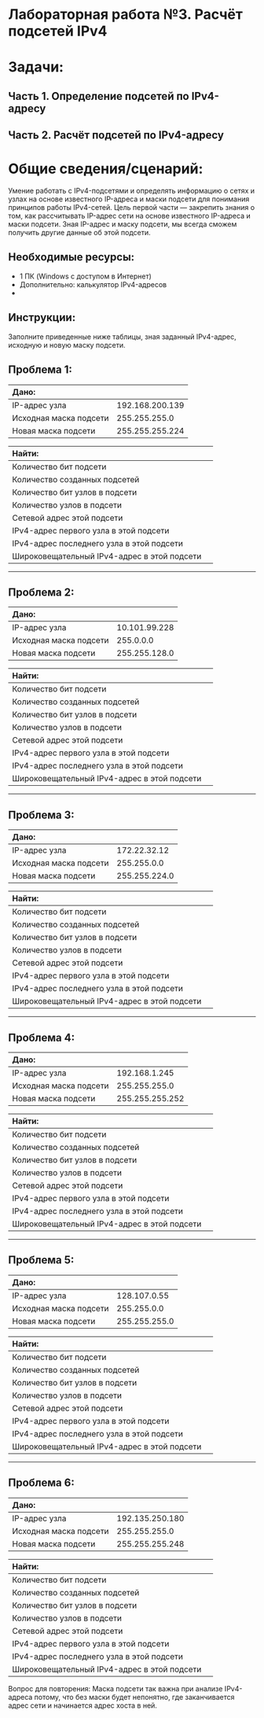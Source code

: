 # Лабораторная работа №3. Расчёт подсетей IPv4

# Задачи:
## Часть 1. Определение подсетей по IPv4-адресу

## Часть 2. Расчёт подсетей по IPv4-адресу

# Общие сведения/сценарий:
Умение работать с IPv4-подсетями и определять информацию о сетях и узлах на основе известного IP-адреса и маски подсети для понимания принципов работы IPv4-сетей. Цель первой части — закрепить знания о том, как рассчитывать IP-адрес сети на основе известного IP-адреса и маски подсети. Зная IP-адрес и маску подсети,  мы всегда сможем получить другие данные об этой подсети.

## Необходимые ресурсы:
- 1 ПК (Windows с доступом в Интернет)
- Дополнительно: калькулятор IPv4-адресов
- 
## Инструкции:
Заполните приведенные ниже таблицы, зная заданный IPv4-адрес, исходную и новую маску подсети.

## Проблема 1:
                                                                                      
| Дано:            |                |
|:-----------------|:---------------|
|IP-адрес узла                                                  |192.168.200.139       |
|Исходная маска подсети                                         |255.255.255.0         |
|Новая маска подсети                                            |255.255.255.224       |

|Найти:  |                |                    
|:-----------------|:---------------|
|Количество бит подсети                                         |                      |
|Количество созданных подсетей                                  |                      |
|Количество бит узлов в подсети                                 |                      |
|Количество узлов в подсети                                     |                      |
|Сетевой адрес этой подсети                                     |                      |
|IPv4-адрес первого узла в этой подсети                         |                      |
|IPv4-адрес последнего узла в этой подсети                      |                      |
|Широковещательный IPv4-адрес в этой подсети                    |                      |
***
## Проблема 2:

| Дано:            |                |
|:-----------------|:---------------|
|IP-адрес узла                                                  |10.101.99.228         |
|Исходная маска подсети                                         |255.0.0.0             |
|Новая маска подсети                                            |255.255.128.0         |

|Найти:  |                |                    
|:-----------------|:---------------|
|Количество бит подсети                                         |                      |
|Количество созданных подсетей                                  |                      |
|Количество бит узлов в подсети                                 |                      |
|Количество узлов в подсети                                     |                      |
|Сетевой адрес этой подсети                                     |                      |
|IPv4-адрес первого узла в этой подсети                         |                      |
|IPv4-адрес последнего узла в этой подсети                      |                      |
|Широковещательный IPv4-адрес в этой подсети                    |                      |
***
## Проблема 3:
| Дано:            |                |
|:-----------------|:---------------|
|IP-адрес узла                                                  |172.22.32.12          |
|Исходная маска подсети                                         |255.255.0.0           |
|Новая маска подсети                                            |255.255.224.0         |

|Найти:  |                |                    
|:-----------------|:---------------|
|Количество бит подсети                                         |                      |
|Количество созданных подсетей                                  |                      |
|Количество бит узлов в подсети                                 |                      |
|Количество узлов в подсети                                     |                      |
|Сетевой адрес этой подсети                                     |                      |
|IPv4-адрес первого узла в этой подсети                         |                      |
|IPv4-адрес последнего узла в этой подсети                      |                      |
|Широковещательный IPv4-адрес в этой подсети                    |                      |
***
## Проблема 4:
| Дано:            |                |
|:-----------------|:---------------|
|IP-адрес узла                                                  |192.168.1.245         |
|Исходная маска подсети                                         |255.255.255.0         |
|Новая маска подсети                                            |255.255.255.252       |

|Найти:  |                |                    
|:-----------------|:---------------|
|Количество бит подсети                                         |                      |
|Количество созданных подсетей                                  |                      |
|Количество бит узлов в подсети                                 |                      |
|Количество узлов в подсети                                     |                      |
|Сетевой адрес этой подсети                                     |                      |
|IPv4-адрес первого узла в этой подсети                         |                      |
|IPv4-адрес последнего узла в этой подсети                      |                      |
|Широковещательный IPv4-адрес в этой подсети                    |                      |
***
## Проблема 5:

| Дано:            |                |
|:-----------------|:---------------|
|IP-адрес узла                                                  |128.107.0.55          |
|Исходная маска подсети                                         |255.255.0.0           |
|Новая маска подсети                                            |255.255.255.0         |

|Найти:  |                |                    
|:-----------------|:---------------|
|Количество бит подсети                                         |                      |
|Количество созданных подсетей                                  |                      |
|Количество бит узлов в подсети                                 |                      |
|Количество узлов в подсети                                     |                      |
|Сетевой адрес этой подсети                                     |                      |
|IPv4-адрес первого узла в этой подсети                         |                      |
|IPv4-адрес последнего узла в этой подсети                      |                      |
|Широковещательный IPv4-адрес в этой подсети                    |                      |
***
## Проблема 6:

| Дано:            |                |
|:-----------------|:---------------|
|IP-адрес узла                                                  |192.135.250.180       |
|Исходная маска подсети                                         |255.255.255.0         |
|Новая маска подсети                                            |255.255.255.248       |

|Найти:  |                |                    
|:-----------------|:---------------|
|Количество бит подсети                                         |                      |
|Количество созданных подсетей                                  |                      |
|Количество бит узлов в подсети                                 |                      |
|Количество узлов в подсети                                     |                      |
|Сетевой адрес этой подсети                                     |                      |
|IPv4-адрес первого узла в этой подсети                         |                      |
|IPv4-адрес последнего узла в этой подсети                      |                      |
|Широковещательный IPv4-адрес в этой подсети                    |                      |

Вопрос для повторения:
Маска подсети так важна при анализе IPv4-адреса потому, что без маски будет непонятно, где заканчивается адрес сети и начинается адрес хоста в ней. 
